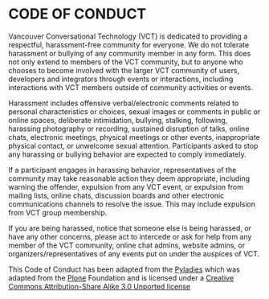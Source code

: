 # CODE OF CONDUCT

Vancouver Conversational Technology (VCT) is dedicated to providing a respectful, harassment-free community for everyone. We do not tolerate harassment or bullying of any community member in any form. This does not only extend to members of the VCT community, but to anyone who chooses to become involved with the larger VCT community of users, developers and integrators through events or interactions, including interactions with VCT members outside of community activities or events.

Harassment includes offensive verbal/electronic comments related to personal characteristics or choices, sexual images or comments in public or online spaces, deliberate intimidation, bullying, stalking, following, harassing photography or recording, sustained disruption of talks, online chats, electronic meetings, physical meetings or other events, inappropriate physical contact, or unwelcome sexual attention. Participants asked to stop any harassing or bullying behavior are expected to comply immediately.

If a participant engages in harassing behavior, representatives of the community may take reasonable action they deem appropriate, including warning the offender, expulsion from any VCT event, or expulsion from mailing lists, online chats, discussion boards and other electronic communications channels to resolve the issue. This may include expulsion from VCT group membership.

If you are being harassed, notice that someone else is being harassed, or have any other concerns, please act to intercede or ask for help from any member of the VCT community, online chat admins, website admins, or organizers/representatives of any events put on under the auspices of VCT.

This Code of Conduct has been adapted from the [Pyladies](http://www.pyladies.com/CodeOfConduct/) which was adapted from the [Plone](http://plone.org/foundation/materials/foundation-resolutions/code-of-conduct) Foundation and is licensed under a [Creative Commons Attribution-Share Alike 3.0 Unported license](http://creativecommons.org/licenses/by-sa/3.0/)